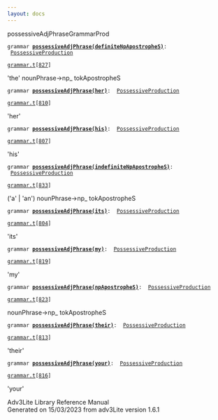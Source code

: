 ```yaml
---
layout: docs
---
```

<span class="title">possessiveAdjPhrase</span><span class="type">GrammarProd</span>

`grammar `**[`possessiveAdjPhrase(definiteNpApostropheS)`](../object/possessiveAdjPhrase(definiteNpApostropheS).html)**` :   `[`PossessiveProduction`](../object/PossessiveProduction.html)

[`grammar.t`](../file/grammar.t.html)`[`[`827`](../source/grammar.t.html#827)`]`

<div class="gramrule">

'the' nounPhrase-\>np\_ tokApostropheS

</div>

`grammar `**[`possessiveAdjPhrase(her)`](../object/possessiveAdjPhrase(her).html)**` :   `[`PossessiveProduction`](../object/PossessiveProduction.html)

[`grammar.t`](../file/grammar.t.html)`[`[`810`](../source/grammar.t.html#810)`]`

<div class="gramrule">

'her'

</div>

`grammar `**[`possessiveAdjPhrase(his)`](../object/possessiveAdjPhrase(his).html)**` :   `[`PossessiveProduction`](../object/PossessiveProduction.html)

[`grammar.t`](../file/grammar.t.html)`[`[`807`](../source/grammar.t.html#807)`]`

<div class="gramrule">

'his'

</div>

`grammar `**[`possessiveAdjPhrase(indefiniteNpApostropheS)`](../object/possessiveAdjPhrase(indefiniteNpApostropheS).html)**` :   `[`PossessiveProduction`](../object/PossessiveProduction.html)

[`grammar.t`](../file/grammar.t.html)`[`[`833`](../source/grammar.t.html#833)`]`

<div class="gramrule">

('a' \| 'an') nounPhrase-\>np\_ tokApostropheS

</div>

`grammar `**[`possessiveAdjPhrase(its)`](../object/possessiveAdjPhrase(its).html)**` :   `[`PossessiveProduction`](../object/PossessiveProduction.html)

[`grammar.t`](../file/grammar.t.html)`[`[`804`](../source/grammar.t.html#804)`]`

<div class="gramrule">

'its'

</div>

`grammar `**[`possessiveAdjPhrase(my)`](../object/possessiveAdjPhrase(my).html)**` :   `[`PossessiveProduction`](../object/PossessiveProduction.html)

[`grammar.t`](../file/grammar.t.html)`[`[`819`](../source/grammar.t.html#819)`]`

<div class="gramrule">

'my'

</div>

`grammar `**[`possessiveAdjPhrase(npApostropheS)`](../object/possessiveAdjPhrase(npApostropheS).html)**` :   `[`PossessiveProduction`](../object/PossessiveProduction.html)

[`grammar.t`](../file/grammar.t.html)`[`[`823`](../source/grammar.t.html#823)`]`

<div class="gramrule">

nounPhrase-\>np\_ tokApostropheS

</div>

`grammar `**[`possessiveAdjPhrase(their)`](../object/possessiveAdjPhrase(their).html)**` :   `[`PossessiveProduction`](../object/PossessiveProduction.html)

[`grammar.t`](../file/grammar.t.html)`[`[`813`](../source/grammar.t.html#813)`]`

<div class="gramrule">

'their'

</div>

`grammar `**[`possessiveAdjPhrase(your)`](../object/possessiveAdjPhrase(your).html)**` :   `[`PossessiveProduction`](../object/PossessiveProduction.html)

[`grammar.t`](../file/grammar.t.html)`[`[`816`](../source/grammar.t.html#816)`]`

<div class="gramrule">

'your'

</div>

<div class="ftr">

Adv3Lite Library Reference Manual  
Generated on 15/03/2023 from adv3Lite version 1.6.1

</div>
